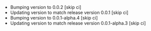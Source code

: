 <!-- Commit 6659f8d64f7c3cc50d5ea8db9bce148512a70c63 -->
  * Bumping  version to 0.0.2 [skip ci]
  * Updating  version to match release version 0.0.1 [skip ci]
  * Bumping  version to 0.0.1-alpha.4 [skip ci]
  * Updating  version to match release version 0.0.1-alpha.3 [skip ci]